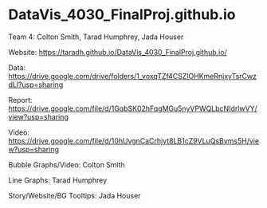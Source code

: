 # DataVis_4030_FinalProj.github.io

Team 4: Colton Smith, Tarad Humphrey, Jada Houser

Website: https://taradh.github.io/DataVis_4030_FinalProj.github.io/

Data: https://drive.google.com/drive/folders/1_voxqTZf4CSZlOHKmeRnjxyTsrCwzdLl?usp=sharing

Report: https://drive.google.com/file/d/1GqbSK02hFqgMGu5nyVPWQLbcNIdrlwVY/view?usp=sharing

Video: https://drive.google.com/file/d/10hUvgnCaCrhjyt8LB1cZ9VLuQsBvms5H/view?usp=sharing

Bubble Graphs/Video: Colton Smith

Line Graphs: Tarad Humphrey

Story/Website/BG Tooltips: Jada Houser
